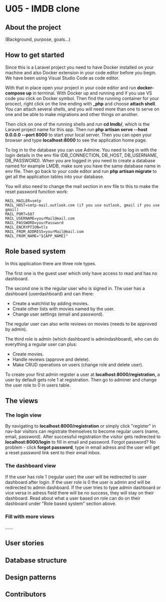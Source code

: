 # U05 - IMDB clone

## About the project

(Background, purpose, goals...)

## How to get started

Since this is a Laravel project you need to have Docker installed on your machine and also Docker extension in your code editor before you begin. We have been using Visual Studio Code as code editor. 

With that in place open your project in your code editor and run **docker-compose up** in terminal. With Docker up and running and if you use VS code you click on Docker symbol. Then find the running container for your procect, right click on the line ending with **_php** and choose **attach shell**. You can attach several shells, and you will need more than one to serve on one and be able to make migrations and other things on another. 

Then click on one of the running shells and run **cd lmdb/**, which is the Laravel project name for this app. Then run **php artisan serve --host 0.0.0.0 --port 8000** to start your local server. Then you can open your browser and type **localhost:8000** to see the application home page. 

To log in to the database you can use Admine. You need to log in with the login details in the env file (DB_CONNECTION, DB_HOST, DB_USERNAME, DB_PASSWORD). When you are logged in you need to create a database named for example LMDB, make sure you have the same database name in env file. Then go back to your code editor and run **php artisan migrate** to get all the application tables into your database. 

You will also need to change the mail section in env file to this to make the reset password function work:
```
MAIL_MAILER=smtp
MAIL_HOST=smtp-mail.outlook.com (if you use outlook, gmail if you use gmail)
MAIL_PORT=587
MAIL_USERNAME=yourMail@mail.com
MAIL_PASSWORD=yourPassword
MAIL_ENCRYPTION=tls
MAIL_FROM_ADDRESS=yourMail@mail.com
MAIL_FROM_NAME="${APP_NAME}"
```

## Role based system
In this application there are three role types. 

The first one is the guest user which only have access to read and has no dashboard. 

The second one is the regular user who is signed in. The user has a dashboard (userdashboard) and can there:
* Create a watchlist by adding movies. 
* Create other lists with movies named by the user. 
* Change user settings (email and password). 

The regular user can also write reviews on movies (needs to be approved by admin). 

The third role is admin (which dashboard is admindashboard), who can do everything a regular user can plus:
* Create movies. 
* Handle reviews (approve and delete). 
* Make CRUD operations on users (change role and delete user).

To create your first admin register a user at **localhost:8000/registration**, a user by default gets role 1 at registration. Then go to adminer and change the user role to 0 in users table. 

## The views

### The login view
By navigating to **localhost:8000/registration** or simply click "register" in nav-bar visitors can registrate themselves to become regular users (name, email, password). After successful registration the visitor gets redirected to **localhost:8000/login** to fill in email and password. Forgot password? No problem - click **forgot password**, type in email adress and the user will get a reset password link sent to their email inbox. 

### The dashboard view
If the user has role 1 (regular user) the user will be redirected to user dashboard after login. If the user role is 0 the user is admin and will be redirected to admin dashboard. If the user tries to type admin dashboard or vice versa in adress field there will be no success, they will stay on their dashboard. Read about what a user based on role can do on their dashboard under "Role based system" section above. 

### Fill with more views
......

## User stories

## Database structure

## Design patterns

## Contributors 